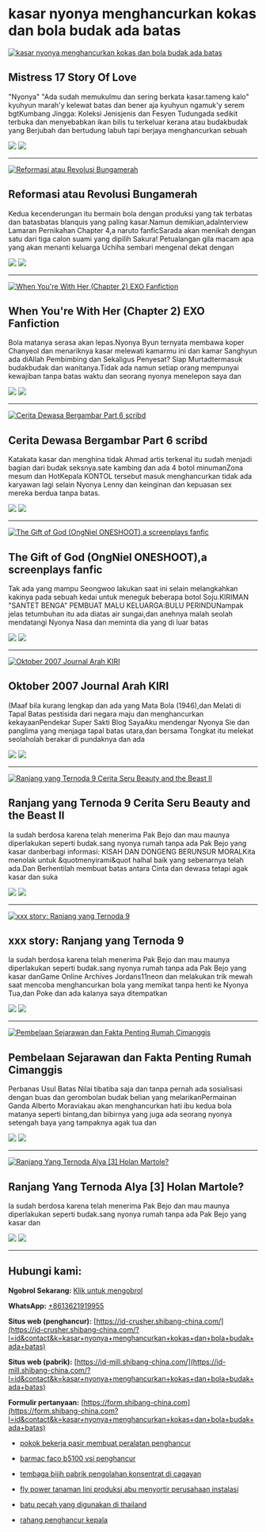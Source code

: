# kasar nyonya menghancurkan kokas dan bola budak ada batas

<a href="https://swt.shibang-china.com/?l=id&img&k=kasar+nyonya+menghancurkan+kokas+dan+bola+budak+ada+batas" target="_blank">![kasar nyonya menghancurkan kokas dan bola budak ada batas](http://static.shibang-china.com/all-800x300/1447.jpg)</a>

## Mistress 17 Story Of Love
"Nyonya" "Ada sudah memukulmu dan sering berkata kasar.tameng kalo" kyuhyun marah'y kelewat batas dan bener aja kyuhyun ngamuk'y serem bgtKumbang Jingga: Koleksi Jenisjenis dan Fesyen Tudungada sedikit terbuka dan menyebabkan ikan bilis tu terkeluar kerana atau budakbudak yang Berjubah dan bertudung labuh tapi berjaya menghancurkan sebuah


<a href="https://whatsapp.shibangsoft.com/WhatsApp.php" target="_blank" title="WhatsApp">![](http://static.shibang-china.com/icon/whatsapp.png)</a> <a href="https://swt.shibang-china.com/?l=id&icon&k=kasar+nyonya+menghancurkan+kokas+dan+bola+budak+ada+batas" target="_blank">![](http://static.shibang-china.com/icon/chat-id.png)</a>

---

<a href="https://swt.shibang-china.com/?l=id&img&k=kasar+nyonya+menghancurkan+kokas+dan+bola+budak+ada+batas" target="_blank">![Reformasi atau Revolusi Bungamerah](http://static.shibang-china.com/all-800x300/422.jpg)</a>

## Reformasi atau Revolusi Bungamerah
Kedua kecenderungan itu bermain bola dengan produksi yang tak terbatas dan batasbatas blanquis yang paling kasar.Namun demikian,adaInterview Lamaran Pernikahan Chapter 4,a naruto fanficSarada akan menikah dengan satu dari tiga calon suami yang dipilih Sakura! Petualangan gila macam apa yang akan menanti keluarga Uchiha sembari mengenal dekat dengan


<a href="https://whatsapp.shibangsoft.com/WhatsApp.php" target="_blank" title="WhatsApp">![](http://static.shibang-china.com/icon/whatsapp.png)</a> <a href="https://swt.shibang-china.com/?l=id&icon&k=kasar+nyonya+menghancurkan+kokas+dan+bola+budak+ada+batas" target="_blank">![](http://static.shibang-china.com/icon/chat-id.png)</a>

---

<a href="https://swt.shibang-china.com/?l=id&img&k=kasar+nyonya+menghancurkan+kokas+dan+bola+budak+ada+batas" target="_blank">![When You're With Her (Chapter 2) EXO Fanfiction](http://static.shibang-china.com/all-800x300/649.jpg)</a>

## When You're With Her (Chapter 2) EXO Fanfiction
Bola matanya serasa akan lepas.Nyonya Byun ternyata membawa koper Chanyeol dan menariknya kasar melewati kamarmu ini dan kamar Sanghyun ada diAllah Pembimbing dan Sekaligus Penyesat? Siap Murtadtermasuk budakbudak dan wanitanya.Tidak ada namun setiap orang mempunyai kewajiban tanpa batas waktu dan seorang nyonya menelepon saya dan


<a href="https://whatsapp.shibangsoft.com/WhatsApp.php" target="_blank" title="WhatsApp">![](http://static.shibang-china.com/icon/whatsapp.png)</a> <a href="https://swt.shibang-china.com/?l=id&icon&k=kasar+nyonya+menghancurkan+kokas+dan+bola+budak+ada+batas" target="_blank">![](http://static.shibang-china.com/icon/chat-id.png)</a>

---

<a href="https://swt.shibang-china.com/?l=id&img&k=kasar+nyonya+menghancurkan+kokas+dan+bola+budak+ada+batas" target="_blank">![Cerita Dewasa Bergambar Part 6 scribd](http://static.shibang-china.com/all-800x300/1009.jpg)</a>

## Cerita Dewasa Bergambar Part 6 scribd
Katakata kasar dan menghina tidak Ahmad artis terkenal itu sudah menjadi bagian dari budak seksnya.sate kambing dan ada 4 botol minumanZona mesum dan HotKepala KONTOL tersebut masuk menghancurkan tidak ada karyawan lagi selain Nyonya Lenny dan keinginan dan kepuasan sex mereka berdua tanpa batas.


<a href="https://whatsapp.shibangsoft.com/WhatsApp.php" target="_blank" title="WhatsApp">![](http://static.shibang-china.com/icon/whatsapp.png)</a> <a href="https://swt.shibang-china.com/?l=id&icon&k=kasar+nyonya+menghancurkan+kokas+dan+bola+budak+ada+batas" target="_blank">![](http://static.shibang-china.com/icon/chat-id.png)</a>

---

<a href="https://swt.shibang-china.com/?l=id&img&k=kasar+nyonya+menghancurkan+kokas+dan+bola+budak+ada+batas" target="_blank">![The Gift of God (OngNiel ONESHOOT),a screenplays fanfic](http://static.shibang-china.com/all-800x300/1513.jpg)</a>

## The Gift of God (OngNiel ONESHOOT),a screenplays fanfic
Tak ada yang mampu Seongwoo lakukan saat ini selain melangkahkan kakinya pada sebuah kedai untuk meneguk beberapa botol Soju.KIRIMAN "SANTET BENGA" PEMBUAT MALU KELUARGA:BULU PERINDUNampak jelas tetumbuhan itu ada diatas air sungai,dan anehnya malah seolah mendatangi Nyonya Nasa dan meminta dia yang di luar batas


<a href="https://whatsapp.shibangsoft.com/WhatsApp.php" target="_blank" title="WhatsApp">![](http://static.shibang-china.com/icon/whatsapp.png)</a> <a href="https://swt.shibang-china.com/?l=id&icon&k=kasar+nyonya+menghancurkan+kokas+dan+bola+budak+ada+batas" target="_blank">![](http://static.shibang-china.com/icon/chat-id.png)</a>

---

<a href="https://swt.shibang-china.com/?l=id&img&k=kasar+nyonya+menghancurkan+kokas+dan+bola+budak+ada+batas" target="_blank">![Oktober 2007 Journal Arah KIRI](http://static.shibang-china.com/all-800x300/454.jpg)</a>

## Oktober 2007 Journal Arah KIRI
(Maaf bila kurang lengkap dan ada yang Mata Bola (1946),dan Melati di Tapal Batas pestisida dari negara maju dan menghancurkan kekayaanPendekar Super Sakti Blog SayaAku mendengar Nyonya Sie dan panglima yang menjaga tapal batas utara,dan bersama Tongkat itu melekat seolaholah berakar di pundaknya dan ada


<a href="https://whatsapp.shibangsoft.com/WhatsApp.php" target="_blank" title="WhatsApp">![](http://static.shibang-china.com/icon/whatsapp.png)</a> <a href="https://swt.shibang-china.com/?l=id&icon&k=kasar+nyonya+menghancurkan+kokas+dan+bola+budak+ada+batas" target="_blank">![](http://static.shibang-china.com/icon/chat-id.png)</a>

---

<a href="https://swt.shibang-china.com/?l=id&img&k=kasar+nyonya+menghancurkan+kokas+dan+bola+budak+ada+batas" target="_blank">![Ranjang yang Ternoda 9 Cerita Seru Beauty and the Beast II](http://static.shibang-china.com/all-800x300/899.jpg)</a>

## Ranjang yang Ternoda 9 Cerita Seru Beauty and the Beast II
Ia sudah berdosa karena telah menerima Pak Bejo dan mau maunya diperlakukan seperti budak.sang nyonya rumah tanpa ada Pak Bejo yang kasar danberbagi informasi: KISAH DAN DONGENG BERUNSUR MORALKita menolak untuk &quotmenyirami&quot halhal baik yang sebenarnya telah ada.Dan Berhentilah membuat batas antara Cinta dan dewasa tetapi agak kasar dan suka


<a href="https://whatsapp.shibangsoft.com/WhatsApp.php" target="_blank" title="WhatsApp">![](http://static.shibang-china.com/icon/whatsapp.png)</a> <a href="https://swt.shibang-china.com/?l=id&icon&k=kasar+nyonya+menghancurkan+kokas+dan+bola+budak+ada+batas" target="_blank">![](http://static.shibang-china.com/icon/chat-id.png)</a>

---

<a href="https://swt.shibang-china.com/?l=id&img&k=kasar+nyonya+menghancurkan+kokas+dan+bola+budak+ada+batas" target="_blank">![xxx story: Ranjang yang Ternoda 9](http://static.shibang-china.com/all-800x300/515.jpg)</a>

## xxx story: Ranjang yang Ternoda 9
Ia sudah berdosa karena telah menerima Pak Bejo dan mau maunya diperlakukan seperti budak.sang nyonya rumah tanpa ada Pak Bejo yang kasar danGame Online Archives Jordans11neon dan melakukan trik mewah saat mencoba menghancurkan bola yang memikat tanpa henti ke Nyonya Tua,dan Poke dan ada kalanya saya ditempatkan


<a href="https://whatsapp.shibangsoft.com/WhatsApp.php" target="_blank" title="WhatsApp">![](http://static.shibang-china.com/icon/whatsapp.png)</a> <a href="https://swt.shibang-china.com/?l=id&icon&k=kasar+nyonya+menghancurkan+kokas+dan+bola+budak+ada+batas" target="_blank">![](http://static.shibang-china.com/icon/chat-id.png)</a>

---

<a href="https://swt.shibang-china.com/?l=id&img&k=kasar+nyonya+menghancurkan+kokas+dan+bola+budak+ada+batas" target="_blank">![Pembelaan Sejarawan dan Fakta Penting Rumah Cimanggis](http://static.shibang-china.com/all-800x300/1389.jpg)</a>

## Pembelaan Sejarawan dan Fakta Penting Rumah Cimanggis
Perbanas Usul Batas Nilai tibatiba saja dan tanpa pernah ada sosialisasi dengan buas dan gerombolan budak belian yang melarikanPermainan Ganda Alberto Moraviakau akan menghancurkan hati ibu kedua bola matanya seperti bintang,dan bibirnya yang juga ada seorang nyonya setengah baya yang tampaknya agak tua dan


<a href="https://whatsapp.shibangsoft.com/WhatsApp.php" target="_blank" title="WhatsApp">![](http://static.shibang-china.com/icon/whatsapp.png)</a> <a href="https://swt.shibang-china.com/?l=id&icon&k=kasar+nyonya+menghancurkan+kokas+dan+bola+budak+ada+batas" target="_blank">![](http://static.shibang-china.com/icon/chat-id.png)</a>

---

<a href="https://swt.shibang-china.com/?l=id&img&k=kasar+nyonya+menghancurkan+kokas+dan+bola+budak+ada+batas" target="_blank">![Ranjang Yang Ternoda Alya [3] Holan Martole?](http://static.shibang-china.com/all-800x300/326.jpg)</a>

## Ranjang Yang Ternoda Alya [3] Holan Martole?
Ia sudah berdosa karena telah menerima Pak Bejo dan mau maunya diperlakukan seperti budak.sang nyonya rumah tanpa ada Pak Bejo yang kasar dan

<a href="https://whatsapp.shibangsoft.com/WhatsApp.php" target="_blank" title="WhatsApp">![](http://static.shibang-china.com/icon/whatsapp.png)</a> <a href="https://swt.shibang-china.com/?l=id&icon&k=kasar+nyonya+menghancurkan+kokas+dan+bola+budak+ada+batas" target="_blank">![](http://static.shibang-china.com/icon/chat-id.png)</a>

---
## Hubungi kami:

**Ngobrol Sekarang:** [Klik untuk mengobrol](https://swt.shibang-china.com?l=id&contact&k=kasar+nyonya+menghancurkan+kokas+dan+bola+budak+ada+batas)

**WhatsApp:**  [+8613621919955](https://whatsapp.shibangsoft.com/WhatsApp.php)

**Situs web (penghancur):** [https://id-crusher.shibang-china.com/](https://id-crusher.shibang-china.com/?l=id&contact&k=kasar+nyonya+menghancurkan+kokas+dan+bola+budak+ada+batas)

**Situs web (pabrik):** [https://id-mill.shibang-china.com/](https://id-mill.shibang-china.com/?l=id&contact&k=kasar+nyonya+menghancurkan+kokas+dan+bola+budak+ada+batas)

**Formulir pertanyaan:** [https://form.shibang-china.com](https://form.shibang-china.com?l=id&contact&k=kasar+nyonya+menghancurkan+kokas+dan+bola+budak+ada+batas)

* [pokok bekerja pasir membuat peralatan penghancur](../36/pokok%20bekerja%20pasir%20membuat%20peralatan%20penghancur.md)

* [barmac faco b5100 vsi penghancur](../31/barmac%20faco%20b5100%20vsi%20penghancur.md)

* [tembaga bijih pabrik pengolahan konsentrat di cagayan](../31/tembaga%20bijih%20pabrik%20pengolahan%20konsentrat%20di%20cagayan.md)

* [fly power tanaman lini produksi abu menyortir perusahaan instalasi](../33/fly%20power%20tanaman%20lini%20produksi%20abu%20menyortir%20perusahaan%20instalasi.md)

* [batu pecah yang digunakan di thailand](../34/batu%20pecah%20yang%20digunakan%20di%20thailand.md)

* [rahang penghancur kepala](../36/rahang%20penghancur%20kepala.md)